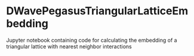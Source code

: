 # DWavePegasusTriangularLatticeEmbedding
 Jupyter notebook containing code for calculating the embedding of a triangular lattice with nearest neighbor interactions

